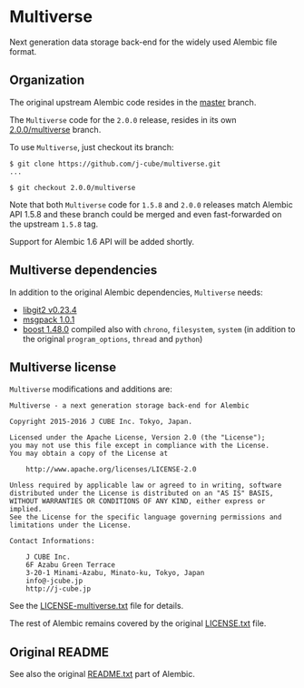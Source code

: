 # Multiverse
Next generation data storage back-end for the widely used Alembic file format.

## Organization

The original upstream Alembic code resides in the [master](https://github.com/j-cube/multiverse) branch.

The `Multiverse` code for the `2.0.0` release, resides in its own [2.0.0/multiverse](https://github.com/j-cube/multiverse/tree/2.0.0/multiverse) branch.

To use `Multiverse`, just checkout its branch:

```
$ git clone https://github.com/j-cube/multiverse.git
...

$ git checkout 2.0.0/multiverse
```

Note that both `Multiverse` code for `1.5.8` and `2.0.0` releases match Alembic API 1.5.8 and these branch could be merged and even fast-forwarded on the upstream `1.5.8` tag.

Support for Alembic 1.6 API will be added shortly.

## Multiverse dependencies

In addition to the original Alembic dependencies, `Multiverse` needs:

* [libgit2 v0.23.4](https://github.com/libgit2/libgit2/archive/v0.23.4.tar.gz)
* [msgpack 1.0.1](https://github.com/msgpack/msgpack-c/releases/download/cpp-1.0.1/msgpack-1.0.1.tar.gz)
* [boost 1.48.0](http://sourceforge.net/projects/boost/files/boost/1.48.0/boost_1_48_0.tar.bz2/download) compiled also with `chrono`, `filesystem`, `system` (in addition to the original `program_options`, `thread` and `python`)

## Multiverse license

`Multiverse` modifications and additions are:

```
Multiverse - a next generation storage back-end for Alembic

Copyright 2015-2016 J CUBE Inc. Tokyo, Japan.     
                                                                     
Licensed under the Apache License, Version 2.0 (the "License");         
you may not use this file except in compliance with the License.        
You may obtain a copy of the License at                                 
                                                                        
    http://www.apache.org/licenses/LICENSE-2.0                          
                                                                        
Unless required by applicable law or agreed to in writing, software     
distributed under the License is distributed on an "AS IS" BASIS,       
WITHOUT WARRANTIES OR CONDITIONS OF ANY KIND, either express or implied.
See the License for the specific language governing permissions and     
limitations under the License.                             

```
         
```
Contact Informations:

    J CUBE Inc.                                                          
    6F Azabu Green Terrace                                                   
    3-20-1 Minami-Azabu, Minato-ku, Tokyo, Japan                                 
    info@-jcube.jp                                                           
    http://j-cube.jp
```

See the [LICENSE-multiverse.txt](LICENSE-multiverse.txt) file for details.

The rest of Alembic remains covered by the original [LICENSE.txt](LICENSE.txt) file.

## Original README

See also the original [README.txt](README.txt) part of Alembic.
